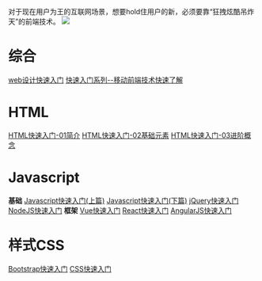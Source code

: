 对于现在用户为王的互联网场景，想要hold住用户的新，必须要靠“狂拽炫酷吊炸天”的前端技术。
![](http://i.imgur.com/toCJ4yD.png)

# 综合
[web设计快速入门](http://www.cnblogs.com/xiong2ge/p/web_design01.html)
[快速入门系列--移动前端技术快速了解](http://www.cnblogs.com/xiong2ge/p/h5_mobile01.html)

# HTML #
[HTML快速入门-01简介](http://www.cnblogs.com/xiong2ge/p/html_base01.html)
[HTML快速入门-02基础元素](http://www.cnblogs.com/xiong2ge/p/html_base02.html)
[HTML快速入门-03进阶概念](http://www.cnblogs.com/xiong2ge/p/html_base04.html)

# Javascript #
**基础**
[Javascript快速入门(上篇)](http://www.cnblogs.com/xiong2ge/p/javascript_base01.html)
[Javascript快速入门(下篇)](http://www.cnblogs.com/xiong2ge/p/javascript_base02.html)
[jQuery快速入门](http://www.cnblogs.com/xiong2ge/p/jquery_01.html)
[NodeJS快速入门](http://www.cnblogs.com/xiong2ge/p/jquery_01.html)
**框架**
[Vue快速入门](http://www.cnblogs.com/xiong2ge/p/Vue01.html)
[React快速入门](http://www.cnblogs.com/xiong2ge/p/react01.html)
[AngularJS快速入门](http://www.cnblogs.com/xiong2ge/p/angularjs_base01.html)

# 样式CSS #
[Bootstrap快速入门](http://www.cnblogs.com/xiong2ge/p/bootstrap_01.html)
[CSS快速入门](http://www.cnblogs.com/xiong2ge/p/html_base03.html)


